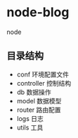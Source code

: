 # node-blog
node

## 目录结构
  * conf 环境配置文件
  * controller 控制结构
  * db 数据操作
  * model 数据模型
  * router 路由配置
  * logs 日志
  * utils 工具